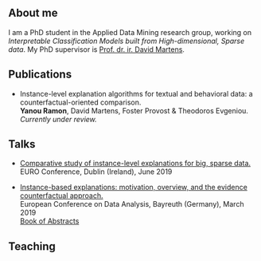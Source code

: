 ## About me

I am a PhD student in the Applied Data Mining research group, working on *Interpretable Classification Models built from High-dimensional, Sparse data*. My PhD supervisor is [Prof. dr. ir. David Martens](https://www.uantwerpen.be/nl/personeel/david-martens/).  

## Publications

* Instance-level explanation algorithms for textual and behavioral data: a counterfactual-oriented comparison. <br/> **Yanou Ramon**, David Martens, Foster Provost & Theodoros Evgeniou. <br/> *Currently under review.*


## Talks

* [Comparative study of instance-level explanations for big, sparse data.](https://yramon.github.io/files/EURO_presentation_Dublin_June19_YanouRamon.pdf) <br/> EURO Conference, Dublin (Ireland), June 2019

* [Instance-based explanations: motivation, overview, and the evidence counterfactual approach.](https://yramon.github.io/files/ECDA_presentation_Bayreuth_YanouRamon.pdf) <br/> European Conference on Data Analysis, Bayreuth (Germany), March 2019 <br/> [Book of Abstracts](http://www.gfkl.org/ecda2019/wp-content/uploads/sites/7/2019/03/Book_of_Abstracts_FINAL.pdf)

## Teaching

